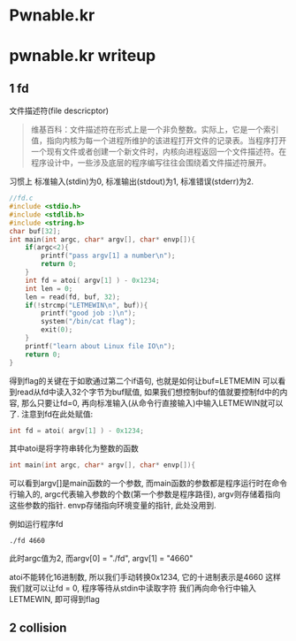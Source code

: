 # Pwnable.kr


# pwnable.kr writeup

## 1 fd
文件描述符(file descricptor)
>维基百科：文件描述符在形式上是一个非负整数。实际上，它是一个索引值，指向内核为每一个进程所维护的该进程打开文件的记录表。当程序打开一个现有文件或者创建一个新文件时，内核向进程返回一个文件描述符。在程序设计中，一些涉及底层的程序编写往往会围绕着文件描述符展开。

习惯上 标准输入(stdin)为0, 标准输出(stdout)为1, 标准错误(stderr)为2.
```c
//fd.c
#include <stdio.h>
#include <stdlib.h>
#include <string.h>
char buf[32];
int main(int argc, char* argv[], char* envp[]){
    if(argc<2){
        printf("pass argv[1] a number\n");
        return 0;
    }
    int fd = atoi( argv[1] ) - 0x1234;
    int len = 0;
    len = read(fd, buf, 32);
    if(!strcmp("LETMEWIN\n", buf)){
        printf("good job :)\n");
        system("/bin/cat flag");
        exit(0);
    }
    printf("learn about Linux file IO\n");
    return 0;
}
```
得到flag的关键在于如歌通过第二个if语句, 也就是如何让buf=LETMEMIN
可以看到read从fd中读入32个字节为buf赋值, 如果我们想控制buf的值就要控制fd中的内容, 那么只要让fd=0, 再向标准输入(从命令行直接输入)中输入LETMEWIN就可以了.
注意到fd在此处赋值:
```c
int fd = atoi( argv[1] ) - 0x1234;
```
其中atoi是将字符串转化为整数的函数
```c
int main(int argc, char* argv[], char* envp[]){
```
可以看到argv[]是main函数的一个参数, 而main函数的参数都是程序运行时在命令行输入的, argc代表输入参数的个数(第一个参数是程序路径), argv则存储着指向这些参数的指针. envp存储指向环境变量的指针, 此处没用到.

例如运行程序fd
```
./fd 4660
```
此时argc值为2, 而argv[0] = "./fd", argv[1] = "4660"

atoi不能转化16进制数, 所以我们手动转换0x1234, 它的十进制表示是4660
这样我们就可以让fd = 0, 程序等待从stdin中读取字符
我们再向命令行中输入LETMEWIN, 即可得到flag
## 2 collision



